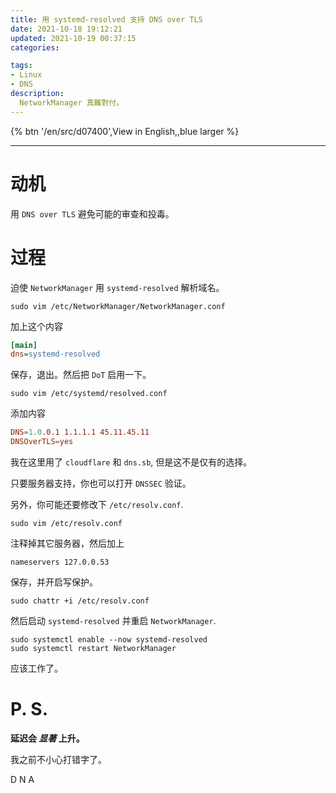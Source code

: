 ```yaml
---
title: 用 systemd-resolved 支持 DNS over TLS
date: 2021-10-18 19:12:21
updated: 2021-10-19 00:37:15
categories:

tags:
- Linux
- DNS
description:
  NetworkManager 真難對付。
---
```


{% btn '/en/src/d07400',View in English,,blue larger %}

---

# 动机

用 `DNS over TLS` 避免可能的审查和投毒。



# 过程

迫使 `NetworkManager` 用 `systemd-resolved` 解析域名。

```shell
sudo vim /etc/NetworkManager/NetworkManager.conf
```

加上这个内容

```ini
[main]
dns=systemd-resolved
```

保存，退出。然后把 `DoT` 启用一下。

```shell
sudo vim /etc/systemd/resolved.conf
```

添加内容

```conf
DNS=1.0.0.1 1.1.1.1 45.11.45.11
DNSOverTLS=yes
```

我在这里用了 `cloudflare` 和 `dns.sb`, 但是这不是仅有的选择。

只要服务器支持，你也可以打开 `DNSSEC` 验证。

另外，你可能还要修改下 `/etc/resolv.conf`.

```shell
sudo vim /etc/resolv.conf
```

注释掉其它服务器，然后加上

```shell
nameservers 127.0.0.53
```

保存，并开启写保护。

```shell
sudo chattr +i /etc/resolv.conf
```

然后启动 `systemd-resolved` 并重启 `NetworkManager`.

```shell
sudo systemctl enable --now systemd-resolved
sudo systemctl restart NetworkManager
```

应该工作了。



# P. S.

**延迟会 *显著* 上升。** 

我之前不小心打错字了。

D N A

